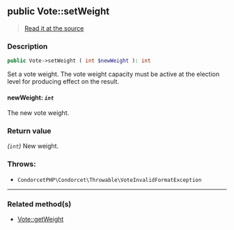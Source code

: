 ## public Vote::setWeight

> [Read it at the source](https://github.com/julien-boudry/Condorcet/blob/master/src/Vote.php#L720)

### Description    

```php
public Vote->setWeight ( int $newWeight ): int
```

Set a vote weight. The vote weight capacity must be active at the election level for producing effect on the result.
    

#### **newWeight:** *`int`*   
The new vote weight.    


### Return value   

*(`int`)* New weight.



### Throws:   

* ```CondorcetPHP\Condorcet\Throwable\VoteInvalidFormatException``` 

---------------------------------------

### Related method(s)      

* [Vote::getWeight](/Docs/api-reference/Vote%20Class/Vote--getWeight.md)    
